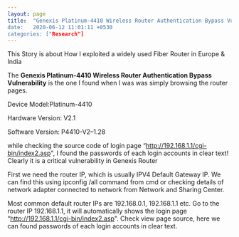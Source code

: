```yaml
---
layout: page
title:  "Genexis Platinum-4410 Wireless Router Authentication Bypass Vulnerability (CVE-2020-6170)
date:   2020-06-12 11:01:11 +0530
categories: ["Research"]
---
```


This Story is about How I exploited a widely used Fiber Router in Europe & India

The **Genexis Platinum-4410 Wireless Router Authentication Bypass Vulnerability** is the one I found when I was was simply browsing the router pages.

Device Model:Platinum-4410

Hardware Version: V2.1

Software Version: P4410-V2–1.28

while checking the source code of login page “http://192.168.1.1/cgi-bin/index2.asp", I found the passwords of each login accounts in clear text! Clearly it is a critical vulnerability in Genexis Router

First we need the router IP, which is usually IPV4 Default Gateway IP. We can find this using ipconfig /all command from cmd or checking details of network adapter connected to network from Network and Sharing Center.

Most common default router IPs are 192.168.0.1, 192.168.1.1 etc. Go to the router IP 192.168.1.1, it will automatically shows the login page “http://192.168.1.1/cgi-bin/index2.asp". Check view page source, here we can found passwords of each login accounts in clear text.
